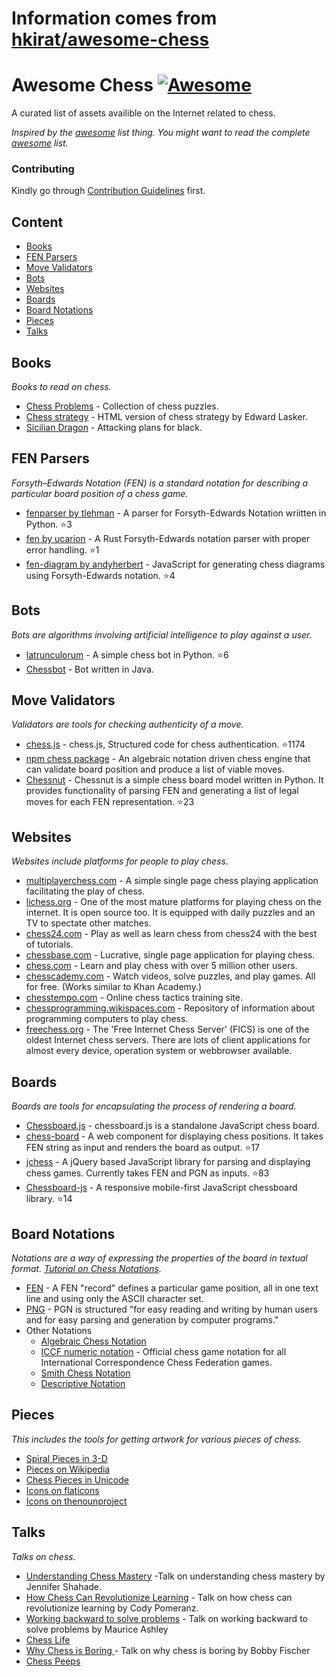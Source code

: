 # Information comes from [hkirat/awesome-chess](https://github.com/hkirat/awesome-chess)
# Awesome Chess [![Awesome](https://cdn.rawgit.com/sindresorhus/awesome/d7305f38d29fed78fa85652e3a63e154dd8e8829/media/badge.svg)](https://github.com/sindresorhus/awesome)

A curated list of assets availible on the Internet related to chess.

*Inspired by the [awesome](https://github.com/sindresorhus/awesome) list thing. You might want to read the complete [awesome](https://github.com/sindresorhus/awesome) list.*

### Contributing
Kindly go through [Contribution Guidelines](https://github.com/hkirat/awesome-chess/blob/master/CONTRIBUTING.md#contribution-guidelines) first.

Content
---
 - [Books](#books)
 - [FEN Parsers](#fen-parsers)
 - [Move Validators](#move-validators)
 - [Bots](#bots)
 - [Websites](#websites)
 - [Boards](#boards)
 - [Board Notations](#board-notations)
 - [Pieces](#pieces)
 - [Talks](#talks)

Books
---
*Books to read on chess.*

 - [Chess Problems](https://kairavacademydotcom.files.wordpress.com/2013/06/john-thursby-75-chess-problems.pdf) - Collection of chess puzzles.
 - [Chess strategy](http://www.gutenberg.org/cache/epub/5614/pg5614-images.html) - HTML version of chess strategy by Edward Lasker.
 - [Sicilian Dragon](http://www.chesscity.com/PDF/Sicilian_Dragon_Black_Attacks_ssd.pdf) - Attacking plans for black.

FEN Parsers
---
*Forsyth–Edwards Notation (FEN) is a standard notation for describing a particular board position of a chess game.*

 - [fenparser by tlehman](https://github.com/tlehman/fenparser) - A parser for Forsyth-Edwards Notation wriitten in Python. :star:3
 - [fen by ucarion](https://github.com/ucarion/fen) - A Rust Forsyth-Edwards notation parser with proper error handling. :star:1
 - [fen-diagram by andyherbert](https://github.com/andyherbert/fen-diagram) - JavaScript for generating chess diagrams using Forsyth-Edwards notation. :star:4

Bots
---
*Bots are algorithms involving artificial intelligence to play against a user.*

 - [latrunculorum](https://github.com/benwr/latrunculorum) - A simple chess bot in Python. :star:6
 - [Chessbot](https://github.com/jfabeel/Chessbot) - Bot written in Java.

Move Validators
---
*Validators are tools for checking authenticity of a move.*

 - [chess.js](https://github.com/jhlywa/chess.js) - chess.js, Structured code for chess authentication. :star:1174
 - [npm chess package](https://www.npmjs.com/package/chess) - An algebraic notation driven chess engine that can validate board position and produce a list of viable moves.
 - [Chessnut](https://github.com/cgearhart/Chessnut.git) - Chessnut is a simple chess board model written in Python. It provides functionality of parsing FEN and generating a list of legal moves for each FEN representation. :star:23

Websites
---
*Websites include platforms for people to play chess.*

 - [multiplayerchess.com](http://multiplayerchess.com) - A simple single page chess playing application facilitating the play of chess.
 - [lichess.org](http://en.lichess.org/) - One of the most mature platforms for playing chess on the internet. It is open source too. It is equipped with daily puzzles and an TV to spectate other matches.
 - [chess24.com](https://chess24.com/en/play/chess) - Play as well as learn chess from chess24 with the best of tutorials.
 - [chessbase.com](http://play.chessbase.com/js/apps/playchess/) - Lucrative, single page application for playing chess. 
 - [chess.com](http://www.chess.com/) - Learn and play chess with over 5 million other users.
 - [chesscademy.com](https://www.chesscademy.com/) - Watch videos, solve puzzles, and play games. All for free. (Works similar to Khan Academy.)
 - [chesstempo.com](http://chesstempo.com) - Online chess tactics training site.
 - [chessprogramming.wikispaces.com](https://chessprogramming.wikispaces.com/) - Repository of information about programming computers to play chess.
 - [freechess.org](http://freechess.org/) - The 'Free Internet Chess Server' (FICS) is one of the oldest Internet chess servers. There are lots of client applications for almost every device, operation system or webbrowser available.

Boards
---
*Boards are tools for encapsulating the process of rendering a board.*

 - [Chessboard.js](https://github.com/oakmac/chessboardjs/) - chessboard.js is a standalone JavaScript chess board.
 - [chess-board](https://github.com/laat/chess-board) - A web component for displaying chess positions. It takes FEN string as input and renders the board as output. :star:17
 - [jchess](https://github.com/bmarini/jchess) - A jQuery based JavaScript library for parsing and displaying chess games. Currently takes FEN and PGN as inputs. :star:83
 - [Chessboard-js](https://github.com/caustique/chessboard-js) - A responsive mobile-first JavaScript chessboard library. :star:14

Board Notations
---
*Notations are a way of expressing the properties of the board in textual format. [Tutorial on Chess Notations](http://chess.eusa.ed.ac.uk/Chess/Rules/notation.html).*

 - [FEN](https://en.wikipedia.org/wiki/Forsyth%E2%80%93Edwards_Notation) - A FEN "record" defines a particular game position, all in one text line and using only the ASCII character set.
 - [PNG](http://www6.chessclub.com/help/PGN-spec) - PGN is structured "for easy reading and writing by human users and for easy parsing and generation by computer programs." 
 - Other Notations
 	- [Algebraic Chess Notation](https://en.wikipedia.org/wiki/Algebraic_notation_(chess))
 	- [ICCF numeric notation](https://en.wikipedia.org/wiki/ICCF_numeric_notation) - Official chess game notation for all International Correspondence Chess Federation games.
 	- [Smith Chess Notation](http://www6.chessclub.com/chessviewer/smith.html)
 	- [Descriptive Notation](https://en.wikipedia.org/wiki/Descriptive_notation)

Pieces
---
*This includes the tools for getting artwork for various pieces of chess.*

 - [Spiral Pieces in 3-D](https://www.thingiverse.com/thing:470700)
 - [Pieces on Wikipedia](https://commons.wikimedia.org/wiki/Category:PNG_chess_pieces/Standard_transparent)
 - [Chess Pieces in Unicode](https://en.wikipedia.org/wiki/Chess_symbols_in_Unicode)
 - [Icons on flaticons](http://www.flaticon.com/search/chess)
 - [Icons on thenounproject](https://thenounproject.com/search/?q=chess)

Talks
---
*Talks on chess.*
 
 - [Understanding Chess Mastery](https://www.youtube.com/watch?v=fPopQaY7Og4) -Talk on understanding chess mastery by Jennifer Shahade.
 - [How Chess Can Revolutionize Learning](https://www.youtube.com/watch?v=A3yDvM8aplY) - Talk on how chess can revolutionize learning by Cody Pomeranz.
 - [Working backward to solve problems](https://www.youtube.com/watch?v=v34NqCbAA1c) - Talk on working backward to solve problems by Maurice Ashley
 - [Chess Life](https://www.youtube.com/watch?v=lgCSo1Txw3c)
 - [Why Chess is Boring ](https://www.youtube.com/watch?v=7EuxVOgrEig) - Talk on why chess is boring by Bobby Fischer
 - [Chess Peeps](https://www.youtube.com/watch?v=p027ysBt0_M)

